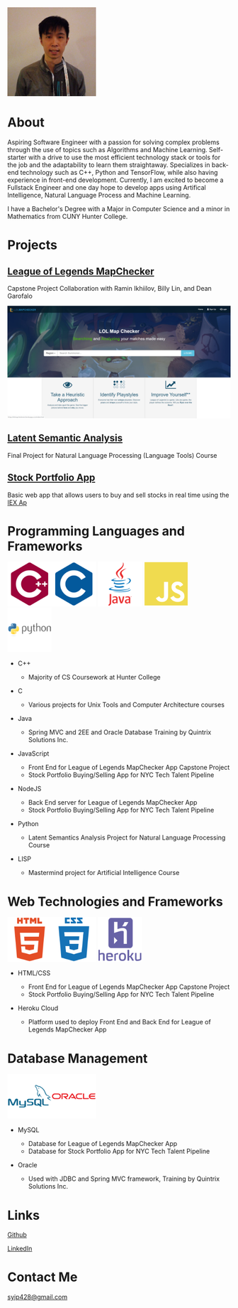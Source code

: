 <img src="/images/pfp.png" width="200" height="200">

# About

Aspiring Software Engineer with a passion for solving complex problems through the use of topics such as Algorithms and Machine Learning. Self-starter with a drive to use the most efficient technology stack or tools for the job and the adaptability to learn them straightaway. Specializes in back-end technology such as C++, Python and TensorFlow, while also having experience in front-end development.
Currently, I am excited to become a Fullstack Engineer and one day hope to develop apps using Artifical Intelligence, Natural Language Process and Machine Learning. 

I have a Bachelor's Degree with a Major in Computer Science and a minor in Mathematics from CUNY Hunter College.

# Projects

## [League of Legends MapChecker](./lolmc.md)

Capstone Project Collaboration with Ramin Ikhiilov, Billy Lin, and Dean Garofalo

![LoLMC example image](/images/lolmclanding.png)


## [Latent Semantic Analysis](./lsa.md)

Final Project for Natural Language Processing (Language Tools) Course





## [Stock Portfolio App](./stockport.md)

Basic web app that allows users to buy and sell stocks in real time using the [IEX Ap](ihttps://iexcloud.io/docs/api/)




# Programming Languages and Frameworks

<img src="/images/icons/cplusplus-plain.svg" width="100" height="100"><img src="/images/icons/c-plain.svg" width="100" height="100">
<img src="/images/icons/java-original-wordmark.svg" width="100" height="100">
<img src="/images/icons/javascript-plain.svg" width="100" height="100">
<img src="/images/icons/python-original-wordmark.svg" width="100" height="100">

* C++
	* Majority of CS Coursework at Hunter College

* C
	* Various projects for Unix Tools and Computer Architecture courses

* Java
	* Spring MVC and 2EE and Oracle Database Training by Quintrix Solutions Inc.

* JavaScript
	* Front End for League of Legends MapChecker App Capstone Project
	* Stock Portfolio Buying/Selling App for NYC Tech Talent Pipeline

* NodeJS
	* Back End server for League of Legends MapChecker App
	* Stock Portfolio Buying/Selling App for NYC Tech Talent Pipeline

* Python
	* Latent Semantics Analysis Project for Natural Language Processing Course

* LISP
	* Mastermind project for Artificial Intelligence Course


# Web Technologies and Frameworks

<img src="/images/icons/html5-plain-wordmark.svg" width="100" height="100"><img src="/images/icons/css3-plain-wordmark.svg" width="100" height="100">
<img src="/images/icons/heroku-plain-wordmark.svg" width="100" height="100">

* HTML/CSS
	* Front End for League of Legends MapChecker App Capstone Project
	* Stock Portfolio Buying/Selling App for NYC Tech Talent Pipeline

* Heroku Cloud
	* Platform used to deploy Front End and Back End for League of Legends MapChecker App


# Database Management

<img src="/images/icons/mysql-plain-wordmark.svg" width="100" height="100"><img src="/images/icons/oracle-original.svg" width="100" height="100">

* MySQL
	* Database for League of Legends MapChecker App
	* Database for Stock Portfolio App for NYC Tech Talent Pipeline
	
* Oracle
	* Used with JDBC and Spring MVC framework, Training by Quintrix Solutions Inc.


# Links

[Github](https://github.com/doubleyip)

[LinkedIn](https://www.linkedin.com/in/simon-yip-926789142/)

# Contact Me

syip428@gmail.com
